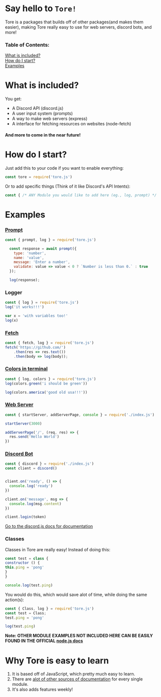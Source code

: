 # Say hello to `Tore!`
Tore is a packages that builds off of other packages(and makes them easier), making Tore really easy to use for web servers, discord bots, and more!

### Table of Contents:
[What is included?](#what-is-included)</br>
[How do I start?](#how-do-i-start)</br>
[Examples](#examples)


# What is included?
You get:
- A Discord API (discord.js)
- A user input system (prompts)
- A way to make web servers (express)
- A interface for fetching resources on websites (node-fetch)
#### **And more to come in the near future!**

# How do I start?
Just add this to your code if you want to enable everything:
```js
const tore = require('tore.js')
```
Or to add specific things (Think of it like Discord's API Intents):
```js
const { /* ANY Module you would like to add here (eg., log, prompt) */ } = require('tore.js')
```

# Examples
### [Prompt](https://npmjs.com/prompts)
```js
const { prompt, log } = require('tore.js')

  const response = await prompt({
    type: 'number',
    name: 'value',
    message: 'Enter a number',
    validate: value => value < 0 ? `Number is less than 0.` : true
  });

  log(response);
```

### Logger
```js
const { log } = require('tore.js')
log('it works!!!')

var x = 'with variables too!'
log(x)
```

### [Fetch](https://npmjs.com/node-fetch/v/2.6.6) 
```js
const { fetch, log } = require('tore.js')
fetch('https://github.com/')
    .then(res => res.text())
    .then(body => log(body));
```

### [Colors in terminal](https://npmjs.com/colors)
```js
const { log, colors } = require('tore.js')
log(colors.green('i should be green'))

log(colors.america('good old usa!!!'))
```

### [Web Server](https://npmjs.com/express)
```js
const { startServer, addServerPage, console } = require('./index.js')

startServer(3000)

addServerPage('/', (req, res) => {
  res.send('Hello World')
})
```

### [Discord Bot]('https://npmjs.com/discord.js')
```js
const { discord } = require('./index.js')
const client = discord()


client.on('ready', () => {
  console.log('ready')
})

client.on('message', msg => {
  console.log(msg.content)
})

client.login(token)
```
[Go to the discord.js docs for documentation](https://discord.js.org)

### Classes
Classes in Tore are really easy! Instead of doing this:
```js
const test = class {
constructor () {
this.ping = 'pong'
}
}

console.log(test.ping)
```
You would do this, which would save alot of time, while doing the same action(s):
```js
const { Class, log } = require('tore.js')
const test = Class;
test.ping = 'pong'

log(test.ping)
```

**Note: OTHER MODULE EXAMPLES NOT INCLUDED HERE CAN BE EASILY FOUND IN THE OFFICIAL [node.js docs](https://nodejs.org/en/docs/)**

# Why Tore is easy to learn
1. It is based off of JavaScript, which pretty much easy to learn.
2. There are [alot of other sources of documentation](#examples) for every single module.
3. It's also adds features weekly!
